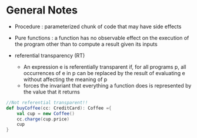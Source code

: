 # General Notes

+   Procedure : parameterized chunk of code that may have side effects
+   Pure functions : a function has no observable effect on the execution of the program other than to compute a result given its inputs

+   referential transparency (RT)
    *   An expression e is referentially transparent if, for all programs p, all occurrences of e in p can be replaced by the result of evaluating e without affecting the meaning of p
    *   forces the invariant that everything a function does is represented by the value that it returns

```scala
//Not referential transparent!!
def buyCoffee(cc: CreditCard): Coffee ={
    val cup = new Coffee()
    cc.charge(cup.price)
    cup
}
```